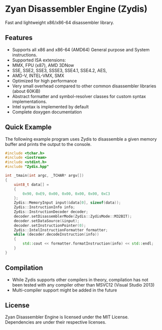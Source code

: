Zyan Disassembler Engine (Zydis)
==================================

Fast and lightweight x86/x86-64 disassembler library.

## Features ##

- Supports all x86 and x86-64 (AMD64) General purpose and System instructions.
- Supported ISA extensions:
 - MMX, FPU (x87), AMD 3DNow
 - SSE, SSE2, SSE3, SSSE3, SSE4.1, SSE4.2, AES,
 - AMD-V, INTEL-VMX, SMX
- Optimized for high performance
- Very small overhead compared to other common disassembler libraries (about 60KiB)
- Abstract formatter and symbol-resolver classes for custom syntax implementations.
 - Intel syntax is implemented by default
- Complete doxygen documentation

## Quick Example ##

The following example program uses Zydis to disassemble a given memory buffer and prints the output to the console.

```C++
#include <tchar.h>
#include <iostream>
#include <stdint.h>
#include "Zydis.hpp"

int _tmain(int argc, _TCHAR* argv[])
{
    uint8_t data[] =
    {
        0x90, 0xE9, 0x00, 0x00, 0x00, 0x00, 0xC3
    };
    Zydis::MemoryInput input(&data[0], sizeof(data));
    Zydis::InstructionInfo info;
    Zydis::InstructionDecoder decoder;
    decoder.setDisassemblerMode(Zydis::ZydisMode::M32BIT);
    decoder.setDataSource(&input);
    decoder.setInstructionPointer(0);
    Zydis::IntelInstructionFormatter formatter;
    while (decoder.decodeInstruction(info))
    {
        std::cout << formatter.formatInstruction(info) << std::endl;
    }
}
```

## Compilation ##
 
- While Zydis supports other compilers in theory, compilation has not been tested with any compiler other than MSVC12 (Visual Studio 2013)
- Multi-compiler support might be added in the future
 
## License ##
Zyan Disassembler Engine is licensed under the MIT License. Dependencies are under their respective licenses.
